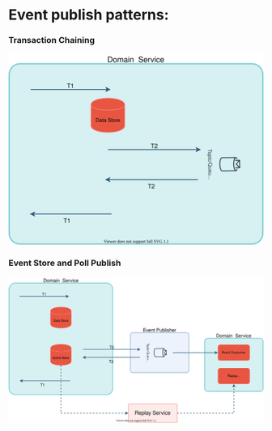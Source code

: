 # Event publish patterns:
### Transaction Chaining
<p align="center">
<img src="./transaction-chaining.svg">
</p>

### Event Store and Poll Publish
<p align="center">
<img src="./event-store-and-publishing.svg">
</p>

